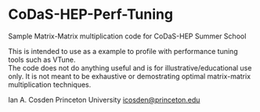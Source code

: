 # CoDaS-HEP-Perf-Tuning

  Sample Matrix-Matrix multiplication code for CoDaS-HEP Summer School

  This is intended to use as a example to profile with performance tuning tools such as VTune.  
  The code does not do anything useful and is for illustrative/educational use only.  It is not meant 
  to be exhaustive or demostrating optimal matrix-matrix multiplication techniques.


  Ian A. Cosden
  Princeton University
  icosden@princeton.edu

  